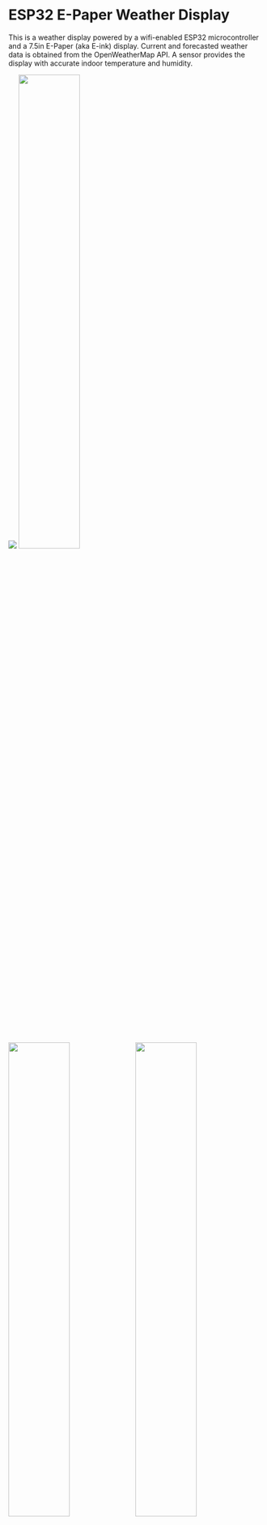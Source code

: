 # ESP32 E-Paper Weather Display

This is a weather display powered by a wifi-enabled ESP32 microcontroller and a 7.5in E-Paper (aka E-ink) display. Current and forecasted weather data is obtained from the OpenWeatherMap API. A sensor provides the display with accurate indoor temperature and humidity.

<p float="left">
  <img src="showcase/assembled-demo-raleigh-front.jpg" />
  <img src="showcase/assembled-demo-raleigh-side.jpg" width="49%" />
  <img src="showcase/assembled-demo-raleigh-back.jpg" width="49%" />
  <img src="showcase/assembled-demo-bottom-cover.jpg" width="49%" />
  <img src="showcase/assembled-demo-bottom-cover-removed.jpg" width="49%" />
</p>

The project draws ~14μA when sleeping and an estimated average of ~83mA during its ~15s wake period. The display can be configured to update as frequently as desired. When the refresh interval is set to 30 minutes, the device will run for >6 months on a single 5000mAh battery. The project displays accurate battery life percentage and can be recharged via a USB-C cable connected to a wall adapter or computer.

There are configuration options for everything from location, time/date formats, units, and language to air quality index scale and hourly outlook graph bounds.

The hourly outlook graph (bottom right) shows a line indicating temperature and shaded bars indicating probability of precipitation (or optionally volume of precipitation).

Here are two examples utilizing various configuration options:

<p float="left">
  <img src="showcase/demo-new-york.jpg" width="49%" />
  <img src="showcase/demo-london.jpg" width="49%" />
</p>


## Contents

-   [Setup Guide](#setup-guide)
    -   [Hardware](#hardware)
    -   [Wiring](#wiring)
    -   [Configuration, Compilation, and Upload](#configuration-compilation-and-upload)
    -   [OpenWeatherMap API Key](#openweathermap-api-key)
-   [Error Messages and Troubleshooting](#error-messages-and-troubleshooting)
    -   [Low Battery](#low-battery)
    -   [WiFi Connection](#wifi-connection)
    -   [API Error](#api-error)
    -   [Time Server Error](#time-server-error)
-   [Licensing](#licensing)


## Setup Guide

### Hardware

7.5inch (800×480) E-Paper Display

- Advantages of E-Paper
  - Ultra Low Power Consumption - E-Paper (aka E-Ink) displays are ideal for low-power applications that do not require frequent display refreshes. E-Paper displays only draw power when refreshing the display and do not have a backlight. Images will remain on the screen even when power is removed.

- Limitations of E-Paper:
  - Colors - E-Paper has traditionally been limited to just black and white, but in recent years 3-color E-Paper screens have started showing up.

  - Refresh Times and Ghosting - E-Paper displays are highly susceptible to ghosting effects if refreshed too quickly. To avoid this, E-Paper displays often take a few seconds to refresh(4s for the unit used in this project) and will alternate between black and white a few times, which can be distracting.

- Panel support:

  Waveshare and Good Display make equivalent panels. Either variant will work.

  | Panel                                   | Resolution | Colors          | Notes                                                                                                                 |
  |-----------------------------------------|------------|-----------------|-----------------------------------------------------------------------------------------------------------------------|
  | Waveshare 7.5in e-paper (v2)            | 800x480px  | Black/White     | Available [here](https://www.waveshare.com/product/7.5inch-e-paper.htm). (recommended)                                |
  | Good Display 7.5in e-paper (GDEY075T7)  | 800x480px  | Black/White     | Currently unavailable as of Sept 2024? (recommended)                                 |
  | Waveshare 7.5in e-Paper (B)             | 800x480px  | Red/Black/White | Available [here](https://www.waveshare.com/product/7.5inch-e-paper-b.htm).                                            |
  | Good Display 7.5in e-paper (GDEY075Z08) | 800x480px  | Red/Black/White | Available [here](https://www.aliexpress.com/item/3256803540460035.html).                                               |
  | Waveshare 7.3in ACeP e-Paper (F)        | 800x480px  | 7-Color         | Available [here](https://www.waveshare.com/product/displays/e-paper/epaper-1/7.3inch-e-paper-f.htm).                  |
  | Good Display 7.3in e-paper (GDEY073D46) | 800x480px  | 7-Color         | Available [here](https://www.aliexpress.com/item/3256805485098421.html).                                               |
  | Waveshare 7.5in e-paper (v1)            | 640x384px  | Black/White     | Limited support. Some information not displayed, see [image](showcase/demo-waveshare75-version1.jpg).                 |
  | Good Display 7.5in e-paper (GDEW075T8)  | 640x384px  | Black/White     | Limited support. Some information not displayed, see [image](showcase/demo-waveshare75-version1.jpg).                 |

  This software has limited support for accent colors. E-paper panels with additional colors tend to have longer refresh times, which will reduce battery life.

DESPI-C02 Adapter Board

- No level converters, which makes it better for low-power use with 3.3V processors compared to the Waveshare HAT.

- Waveshare started shipping revision 2.3 of their e-paper HAT. Some users have reported issues with this HAT ([#62](https://github.com/lmarzen/esp32-weather-epd/issues/62)).

- https://www.e-paper-display.com/products_detail/productId=403.html
  
- https://www.aliexpress.us/item/3256804446769469.html


FireBeetle 2 ESP32-E Microcontroller

- Why the ESP32?

  - Onboard WiFi.

  - 520kB of RAM and 4MB of FLASH, enough to store lots of icons and fonts.

  - Low power consumption.

  - Small size, many small development boards available.

- Why the FireBeetle 2 ESP32-E

  - Drobot's FireBeetle ESP32 models are optimized for low-power consumption (<https://diyi0t.com/reduce-the-esp32-power-consumption/>). The Drobot's FireBeetle 2 ESP32-E variant offers USB-C, but older versions of the board with Micro-USB would work fine too.

  - Firebeetle ESP32 models include onboard charging circuitry for a 3.7v lithium-ion(LiPo) battery.

  - FireBeetle ESP32 models include onboard circuitry to monitor battery voltage of a battery connected to its JST-PH2.0 connector.


- <https://www.dfrobot.com/product-2195.html>


BME280 - Pressure, Temperature, and Humidity Sensor


- Provides accurate indoor temperature and humidity.

- Much faster than the DHT22, which requires a 2-second wait before reading temperature and humidity samples.


3.7V Lipo Battery w/ 2 Pin JST Connector


- Size is up to you. I used a 5000mah battery so that the device can operate on a single charge for >6 months.


- The battery can be charged by plugging the FireBeetle ESP32 into the wall via the USB-C connector while the battery is plugged into the ESP32's JST connector.

  > **Warning**
  > The polarity of JST-PH2.0 connectors is not standardized! You may need to swap the order of the wires in the connector.

Stand/Frame
- You'll want a nice way to show off your project. Here are a few popular choices.
- DIY Wooden
  - I made a small stand by hollowing out a piece of wood from the bottom. On the back, I used a short USB extension cable so that I can charge the battery without needing to remove the components from the stand. I also wired a small reset button to refresh the display manually. Additionally, I 3d printed a cover for the bottom, which is held on by magnets. The E-paper screen is very thin, so I used a thin piece of acrylic to support it.
  - Measurements:
    - depth = 63mm <br>
      height = 49mm <br>
      width = 170.2mm (= width of the screen) <br>
      screen angle = 80deg <br>
      screen is 15mm from the front
- 3D Printable
  - Here is a list of community designs.
  
    | Contributor                                                          | Link                                                                                                     |
    |----------------------------------------------------------------------|----------------------------------------------------------------------------------------------------------|
    | [Francois Allard](https://www.printables.com/@FrAllard_1585397)      | [Printables](https://www.printables.com/model/791477-weather-station-using-a-esp32)                      |
    | [3D Nate](https://www.printables.com/@3DNate_451157)                 | [Printables](https://www.printables.com/model/661183-e-ink-weather-station-frame)                        |
    | [Sven F.](https://github.com/Spanholz)                               | [Printables](https://www.printables.com/model/657756-case-for-esp32-weather-station)                     |
    | [Layers Studio](https://www.printables.com/@LayersStudio)            | [Printables](https://www.printables.com/model/655768-esp32-e-paper-weather-display-stand)                |
    | [PJ Veltri](https://www.printables.com/@PJVeltri_1590999)            | [Printables](https://www.printables.com/model/692944-base-and-display-holder-for-esp-32-e-paper-weather) |
    | [TheMeanCanEHdian](https://www.printables.com/@TheMeanCanEH_1207348) | [Printables](https://www.printables.com/model/841458-weather-display-enclosure)                          |
    | [MPHarms](https://www.thingiverse.com/mpharms/designs)               | [Thingiverse](https://www.thingiverse.com/thing:6666148)                                                 |

  - If you want to share your own 3D printable designs, your contributions are highly encouraged and welcome!
- Picture Frame


### Wiring

Pin connections are defined in [config.cpp](platformio/src/config.cpp).

If you are using the FireBeetle 2 ESP32-E, you can use the connections I used or change them how you would like.

I have included 2 wiring diagrams. One for the Waveshare HAT rev2.2 and another using the recommended DESPI-C02.

IMPORTANT: The Waveshare E-Paper Driver HAT has two physical switches that MUST be set correctly for the display to work.

- Display Config: Set switch to position B.

- Interface Config: Set switch to position 0.

IMPORTANT: The DESPI-C02 adapter has one physical switch that MUST be set correctly for the display to work.

- RESE: Set switch to position 0.47.

Cut the low power pad for even longer battery life.

- From <https://wiki.dfrobot.com/FireBeetle_Board_ESP32_E_SKU_DFR0654>

  > Low Power Pad: This pad is specially designed for low power consumption. It is connected by default. You can cut off the thin wire in the middle with a knife to disconnect it. After disconnection, the static power consumption can be reduced by 500 μA. The power consumption can be reduced to 13 μA after controlling the maincontroller enter the sleep mode through the program. Note: when the pad is disconnected, you can only drive RGB LED light via the USB Power supply.

<p float="left">
  <img src="showcase/wiring_diagram_despi-c02.png" width="49%" />
  <img src="showcase/wiring_diagram_waveshare_rev22.png" width="49%" />
  <img src="showcase/demo-tucson.jpg" width="32%" />
</p>


### Configuration, Compilation, and Upload

PlatformIO for VSCode is used for managing dependencies, code compilation, and uploading to ESP32.

1. Clone this repository or download and extract the .zip.

2. Install VSCode.

3. Follow these instructions to install the PlatformIO extension for VSCode: <https://platformio.org/install/ide?install=vscode>

4. Open the project in VSCode.

   a. File > Open Folder...

   b. Navigate to this project and select the folder called "platformio".

5. Configure Options.

   - Most configuration options are located in [config.cpp](platformio/src/config.cpp), with a few  in [config.h](platformio/include/config.h). Locale/language options can also be found in locales/locale_**.cpp.

   - Important settings to configure in config.cpp:

     - WiFi credentials (ssid, password, ap ssid).
     
     - Open Weather Map API key (it's free, see next section for important notes about obtaining an API key).

     - Latitude and longitude.

     - Time and date formats.

     - Sleep duration.

     - Pin connections for E-Paper (SPI), BME280 (I2C), and battery voltage (ADC).

   - Important settings to configure in config.h:

     - Units (Metric or Imperial).

   - Comments explain each option in detail.

6. Build and Upload Code.

   a. Connect ESP32 to your computer via USB.

   b. Click the upload arrow along the bottom of the VSCode window. (Should say "PlatformIO: Upload" if you hover over it.)

      - PlatformIO will automatically download the required third-party libraries, compile, and upload the code. :)

      - You will only see this if you have the PlatformIO extension installed.

      - If you are getting errors during the upload process, you may need to install drivers to allow you to upload code to the ESP32.

7. Boot options.

  - To support a change in WiFi networks without requiring a change in code and re-upload, [WiFi Manager](https://github.com/tzapu/WiFiManager) has been integrated.  To use this feature, pull HW pin 27 `PIN_CONFIGURE_WIFI` down and press and release the reset button.  This will cause the weather station to create an ad-hoc wifi network named "Weather_Station" `WIFI_AP_SSID`.  Connect to this network to configure the WiFi network. Visit the WiFi Manger site for further details.
    > **Note** 
    > Each time you reset using this method the previously configured WiFi network will be lost.  After you perform this reset the compiled defaults can still be used by performing a normal reset without connecting to the ad-hoc network and configuring the WiFi.

### OpenWeatherMap API Key

Sign up here to get an API key; it's free. <https://openweathermap.org/api>

This project will make calls to 2 different APIs ("One Call" and "Air Pollution").

- The One Call API 3.0 is only included in the "One Call by Call" subscription. This separate subscription includes 1,000 calls/day for free and allows you to pay only for the number of API calls made to this product.

Here's how to subscribe and avoid any credit card changes:
   - Go to <https://home.openweathermap.org/subscriptions/billing_info/onecall_30/base?key=base&service=onecall_30>
   - Follow the instructions to complete the subscription.
   - Go to <https://home.openweathermap.org/subscriptions> and set the "Calls per day (no more than)" to 1,000. This ensures you will never overrun the free calls.

## Error Messages and Troubleshooting

### Low Battery
<img src="showcase/demo-error-low-battery.jpg" align="left" width="25%" />
This error screen appears once the battery voltage has fallen below LOW_BATTERY_VOLTAGE (default = 3.20v). The display will not refresh again until it detects battery voltage above LOW_BATTERY_VOLTAGE. When battery voltage is between LOW_BATTERY_VOLTAGE and VERY_LOW_BATTERY_VOLTAGE (default = 3.10v) the esp32 will deep-sleep for periods of LOW_BATTERY_SLEEP_INTERVAL (default = 30min) before checking battery voltage again. If the battery voltage falls between LOW_BATTERY_SLEEP_INTERVAL and CRIT_LOW_BATTERY_VOLTAGE (default = 3.00v), then the display will deep-sleep for periods VERY_LOW_BATTERY_SLEEP_INTERVAL (default = 120min). If battery voltage falls below CRIT_LOW_BATTERY_VOLTAGE, then the esp32 will enter hibernate mode and will require a manual push of the reset (RST) button to begin updating again.

<br clear="left"/>

### WiFi Connection
<img src="showcase/demo-error-wifi.jpg" align="left" width="25%" />
This error screen appears when the ESP32 fails to connect to WiFi. If the message reads "WiFi Connection Failed" this might indicate an incorrect password. If the message reads "SSID Not Available" this might indicate that you mistyped the SSID or that the esp32 is out of the range of the access point. The esp32 will retry once every SLEEP_DURATION (default = 30min).

<br clear="left"/>

### API Error
<img src="showcase/demo-error-api.jpg" align="left" width="25%" />
This error screen appears if an error (client or server) occurs when making an API request to OpenWeatherMap. The second line will give the error code followed by a descriptor phrase. Positive error codes correspond to HTTP response status codes, while error codes <= 0 indicate a client(esp32) error. The esp32 will retry once every SLEEP_DURATION (default = 30min).
<br/><br/>
In the example shown to the left, "401: Unauthorized" may be the result of an incorrect API key or that you are attempting to use the One Call v3 API without the proper account setup.

<br clear="left"/>

### Time Server Error
<img src="showcase/demo-error-time.jpg" align="left" width="25%" />
This error screen appears when the esp32 fails to fetch the time from NTP_SERVER_1/NTP_SERVER_2. This error sometimes occurs immediately after uploading to the esp32; in this case, just hit the reset button or wait for SLEEP_DURATION (default = 30min) and the esp32 to automatically retry. If the error persists, try selecting closer/lower latency time servers or increasing NTP_TIMEOUT.

<br clear="left"/>

## Licensing

esp32-weather-epd is licensed under the [GNU General Public License v3.0](LICENSE) with tools, fonts, and icons whose licenses are as follows:

| Name | License | Description |
|---------------------------------------------------------------------------------------------------------------|---------------------------------------------------------------------------------------|------------------------------------------------------------------------------------|
| [Adafruit-GFX-Library: fontconvert](https://github.com/adafruit/Adafruit-GFX-Library/tree/master/fontconvert) | [BSD License](fonts/fontconvert/license.txt) | CLI tool for preprocessing fonts to be used with the Adafruit_GFX Arduino library. |
| [pollutant-concentration-to-aqi](https://github.com/lmarzen/pollutant-concentration-to-aqi) | [GNU Lesser General Public License v2.1](platformio/lib/pollutant-concentration-to-aqi/LICENSE) | C library that converts pollutant concentrations to Air Quality Index(AQI). |
| [GNU FreeFont](https://www.gnu.org/software/freefont/) | [GNU General Public License v3.0](https://www.gnu.org/software/freefont/license.html) | Font Family |
| [Lato](https://fonts.google.com/specimen/Lato) | [SIL OFL v1.1](http://scripts.sil.org/OFL) | Font Family |
| [Montserrat](https://fonts.google.com/specimen/Montserrat) | [SIL OFL v1.1](http://scripts.sil.org/OFL) | Font Family |
| [Open Sans](https://fonts.google.com/specimen/Open+Sans) | [SIL OFL v1.1](http://scripts.sil.org/OFL) | Font Family |
| [Poppins](https://fonts.google.com/specimen/Poppins) | [SIL OFL v1.1](http://scripts.sil.org/OFL) | Font Family |
| [Quicksand](https://fonts.google.com/specimen/Quicksand) | [SIL OFL v1.1](http://scripts.sil.org/OFL) | Font Family |
| [Raleway](https://fonts.google.com/specimen/Raleway) | [SIL OFL v1.1](http://scripts.sil.org/OFL) | Font Family |
| [Roboto](https://fonts.google.com/specimen/Roboto) | [Apache License v2.0](https://www.apache.org/licenses/LICENSE-2.0) | Font Family |
| [Roboto Mono](https://fonts.google.com/specimen/Roboto+Mono) | [Apache License v2.0](https://www.apache.org/licenses/LICENSE-2.0) | Font Family |
| [Roboto Slab](https://fonts.google.com/specimen/Roboto+Slab) | [Apache License v2.0](https://www.apache.org/licenses/LICENSE-2.0) | Font Family |
| [Ubuntu font](https://design.ubuntu.com/font) | [Ubuntu Font Licence v1.0](https://ubuntu.com/legal/font-licence) | Font Family |
| [Weather Themed Icons](https://github.com/erikflowers/weather-icons) | [SIL OFL v1.1](http://scripts.sil.org/OFL) | (wi-**.svg) Weather icon family by Lukas Bischoff/Erik Flowers. |
| [Google Icons](https://fonts.google.com/icons) | [Apache License v2.0](https://www.apache.org/licenses/LICENSE-2.0) | (battery**.svg, visibility_icon.svg) Battery and visibility icons from Google Icons. |
| [Biological Hazard Symbol](https://svgsilh.com/image/37775.html) | [CC0 v1.0](https://en.wikipedia.org/wiki/Public_domain) | (biological_hazard_symbol.svg) Biohazard icon. |
| [House Icon](https://seekicon.com/free-icon/house_16) | [MIT License](http://opensource.org/licenses/mit-license.html) | (house.svg) House icon. |
| [Indoor Temerature/Humidity Icons](icons/svg) | [SIL OFL v1.1](http://scripts.sil.org/OFL) | (house_**.svg) Indoor temerature/humidity icons. |
| [Ionizing Radiation Symbol](https://svgsilh.com/image/309911.html) | [CC0 v1.0](https://creativecommons.org/publicdomain/zero/1.0/) | (ionizing_radiation_symbol.svg) Ionizing radiation icons. |
| [Phosphor Icons](https://github.com/phosphor-icons/homepage) | [MIT License](http://opensource.org/licenses/mit-license.html) | (wifi**.svg, warning_icon.svg, error_icon.svg) WiFi, Warning, and Error icons from Phosphor Icons. |
| [Wind Direction Icon](https://www.onlinewebfonts.com/icon/251550) | [CC BY v3.0](http://creativecommons.org/licenses/by/3.0) | (meteorological_wind_direction_**deg.svg) Meteorological wind direction icon from Online Web Fonts. |

